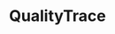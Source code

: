 ---
title: "QualityTrace"
description: "Trace-Based testing with openTelemetry for cloud-native workloads."

url: quality-trace
draft: false

navigation:
  logo: "images/icons/quality-trace.svg"
  logo_text: "QualityTrace"
  logo_text_color: "secblack"
  
  menu:
  - name: "QT (Quality Trace) Doc"
    url: "https://docs.intelops.ai/latest/quality-trace/"

  navigation_button:
    enable: true
    icon: "far fa-user"
    label: "Log In"
    link: "#!"
  navigation_button_two:
    enable: true
    label: "Book Demo"
    link: "#!"

banner:
  bg_color: "#7FDBE9"
  subtitle: "de facto"
  subtitle_color: ""
  title: "Boost Reliability with Trace-based Testing"
  title_color: ""
  description: "Quality-Trace is an open-source, universal functional testing framework that leverages OpenTelemetry for tracing, providing increased visibility across the entire system. It generates comprehensive insights to enhance test reliability, ensuring application stability, and detecting issues early in the development cycle, continuously."
  description_color: ""
  image: images/banner/qt/qt-banner-image.svg
  button:
    enable: true
    label: "Get started now"
    #icon: "fas fa-arrow-right"
    link: "contact/"
  video_button:
    enable: false
    label: "Watch demo"
    video_url: "https://www.youtube.com/embed/dyZcRRWiuuw"

# image_and_content_block
image_and_content_block:
  enable: true
  blocks:
  - enable: true
    subtitle: "Lagging Behind?"
    subtitle_color: ""
    title: "It's Time to Rethink Testing."
    title_color: ""
    image: "images/content/qt/qt-row1.svg"
    content_position: "left" # Value will be - "left/right"
    bg_color: ""
    content_color: ""
    content: |
      
      * **Complex Architecture**: Troubleshooting microservice architecture is challenging due to complex flows, making it nearly impossible to create tests for proper system operation.
      * **Poor Quality Software Delivery**: Negating rigorous testing and validation heightens the risk of deploying software with hidden bugs and performance issues, impacting user experience and overall quality.
      * **Integration Gaps**: Lack of seamless integration with CICD workflows disconnects testing from the development process, hindering automation, continuous testing, and timely feedback.
      * **Manual Testing**: Manual testing is tedious and slow and imposes a cognitive burden on developers, hindering code quality and efficiency.
      * **Collaboration Constraints**: Collaboration challenges hinder effective testing, making it difficult to manage and track changes to test scripts, thereby hampering coordination.

  - enable: true
    subtitle: "Build, Iterate & Release"
    subtitle_color: ""
    title: "Trace-Based Testing in Minutes & Always!"
    title_color: ""
    image: "images/content/qt/qt-row2.svg"
    content_position: "right" # Value will be - "left/right"
    bg_color: "#e9f1ff"
    content_color: ""
    content: |
      openTelemetry's Trace-Based testing for modern applications enhances test coverage and enables QA, Dev and Ops teams to gain insights for a holistic understanding of application behavior, resulting in faster iterations and delivery with context.

      * **Fast Test Setup**: Utilize your existing observability data to build tests in minutes using assertions. It's that simple!
      * **Seamless CICD Integration**: Automate tests with smooth integration with CI/CD pipelines for consistent and reliable testing. 
      * **Enhanced Software Quality**: Leverage result validation capabilities to conduct thorough analysis for effective issue identification and decision-making.
      * **Environment-Agnostic**: Minimize mocking through targeted tests across different environments.
      * **Improved Collaboration**: Collaborate effectively with Git integration, streamlining version control, test script sharing, and change tracking.

  - enable: true
    subtitle: "Features"
    subtitle_color: ""
    title: "Redefine Testing: Effortless Quality Engineering"
    title_color: ""
    image: "images/content/qt/qt-row3.svg"
    content_position: "left" # Value will be - "left/right"
    bg_color: ""
    content_color: ""
    content: |
      Trace based functional testing for modern applications.
      
      * Seamless collaboration and management of test scripts with Git version control integration
      *	Performance monitoring and troubleshooting with OpenTelemetry
      *	Assertions creation and selection for behavior and outcome validation
      *	CICD support for automated testing and faster feedback
      *	Comprehensive validation mechanisms for accurate and reliable test results
      * Support for testing different protocols like REST API, gRPC, GraphQL, and more


  - enable: true
    subtitle: "Support"
    subtitle_color: ""
    title: "Fall in love with your favorite tools."
    title_color: ""
    image: "images/content/qt/qt-row4.svg"
    content_position: "right" # Value will be - "left/right"
    bg_color: ""
    content_color: ""
    content: |
      Continuous Testing using Tracing and cloud-native technology.

      * openTelemetry
      * SigNoz, Tempo
      * ClickHouse, Cassandra (K8ssandra) 
      * Grafana, Prometheus, Loki, Promtail
      * Supply Chain tools
      * TraceTest, Microcks, Cypress, K6, etc. 
      * Multiple programming languages and protocols
      * and more... 


call_to_action:
  enable: true
  title: "Start using <br/> QualityTrace <br/> today..."
  title_color: "#fff"
  # subtitle: ""
  # subtitle_color: ""
  image: "images/call-to-actions/qt/robo-image.svg"
  button_label: "Talk2Us"
  button_link: "/product-demo-request-form/"
  bg_color: "#00B8D4"
  bottom_bg_color: "#080338"

# footer:
#   footer_light: false
#   bg_color: "red"
#   bg_image: "images/contact-image1.jpg"
#   bg_image_overlay_color: "rgba(0,0,0,.85)"
---